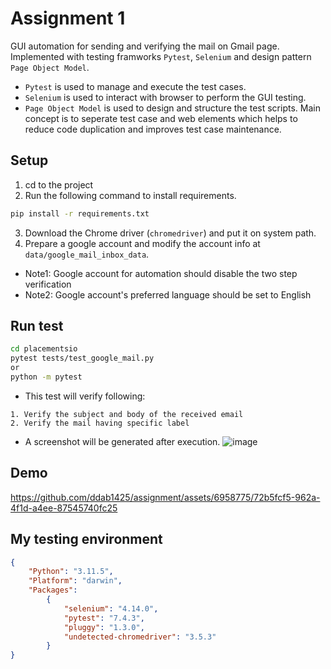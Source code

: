 # Assignment 1 
GUI automation for sending and verifying the mail on Gmail page. Implemented with testing framworks `Pytest`, `Selenium` and design pattern `Page Object Model`.
* `Pytest` is used to manage and execute the test cases.
* `Selenium` is used to interact with browser to perform the GUI testing.
* `Page Object Model` is used to design and structure the test scripts. Main concept is to seperate test case and web elements which helps to reduce code duplication and improves test case maintenance.


## Setup
1. cd to the project
2. Run the following command to install requirements.
```bash
pip install -r requirements.txt
```
3. Download the Chrome driver (`chromedriver`) and put it on system path.
4. Prepare a google account and modify the account info at `data/google_mail_inbox_data`.
- Note1: Google account for automation should disable the two step verification
- Note2: Google account's preferred language should be set to English


## Run test
```bash
cd placementsio
pytest tests/test_google_mail.py
or
python -m pytest
```

- This test will verify following:
```
1. Verify the subject and body of the received email
2. Verify the mail having specific label
```

- A screenshot will be generated after execution.
![image](https://github.com/ddab1425/assignment/assets/6958775/4b51128c-93af-416c-aa17-ac62dfafd11a)

## Demo
https://github.com/ddab1425/assignment/assets/6958775/72b5fcf5-962a-4f1d-a4ee-87545740fc25

## My testing environment
```JSON
{
    "Python": "3.11.5", 
    "Platform": "darwin",
    "Packages": 
        {
            "selenium": "4.14.0",
            "pytest": "7.4.3",
            "pluggy": "1.3.0",
            "undetected-chromedriver": "3.5.3"
        }
}
```
